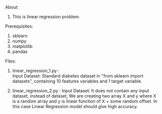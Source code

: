About:
1. This is linear regression problem.

Prerequisites:
1. sklearn
2. numpy
3. matplotlib
4. pandas



Files:
1. linear_regression_1.py :  
	Input Dataset: Standard diabetes dataset in "from sklearn import datasets", containing 10 features variables and 1 target variable.

2. linear_regression_2.py : 
	Input Dataset: It does not contain any input dataset, instead of dataset, We are creating two array X and y where X is a random array
	and y is linear function of X + some random offset. In this case Linear Regression model should give high accuracy.
  
